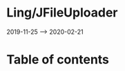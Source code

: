 Ling/JFileUploader
================
2019-11-25 --> 2020-02-21




Table of contents
===========






